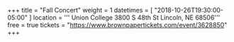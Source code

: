 +++
title = "Fall Concert"
weight = 1
datetimes = [ "2018-10-26T19:30:00-05:00" ]
location = '''
Union College
3800 S 48th St
Lincoln, NE 68506'''
free = true
tickets = "https://www.brownpapertickets.com/event/3628850"
+++
